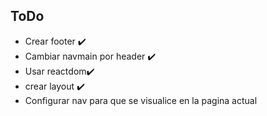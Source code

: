 ## ToDo

- Crear footer ✔️
- Cambiar navmain por header ✔️
- Usar reactdom✔️
- crear layout ✔️
- Configurar nav para que se visualice en la pagina actual
